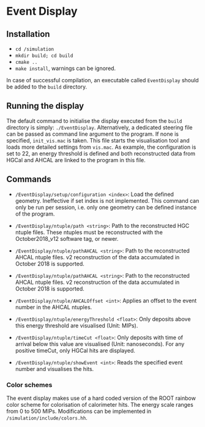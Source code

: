 # Event Display
## Installation
* ```cd /simulation```
* ```mkdir build; cd build```
* ```cmake ..``` 
* ```make install```, warnings can be ignored.

In case of successful compilation, an executable called ```EventDisplay``` should be added to the ```build``` directory.

## Running the display
The default command to initialise the display executed from the ```build``` directory is simply: ```./EventDisplay```.
Alternatively, a dedicated steering file can be passed as command line argument to the program. If none is specified, ```init_vis.mac``` is taken. This file starts the visualisation tool and loads more detailed settings from ```vis.mac```. As example, the configuration is set to 22, an energy threshold is defined and both reconstructed data from HGCal and AHCAL are linked to the program in this file.

## Commands
* ```/EventDisplay/setup/configuration <index>```: Load the defined geometry. Ineffective if set index is not implemented. This command can only be run per session, i.e. only one geometry can be defined instance of the program.
 
* ```/EventDisplay/ntuple/path <string>```: Path to the reconstructed HGC ntuple files. These ntuples must be reconstructed with the October2018_v12 software tag, or newer. 
* ```/EventDisplay/ntuple/pathAHCAL <string>```: Path to the reconstructed AHCAL ntuple files. v2 reconstruction of the data accumulated in October 2018 is supported.
* ```/EventDisplay/ntuple/pathAHCAL <string>```: Path to the reconstructed AHCAL ntuple files. v2 reconstruction of the data accumulated in October 2018 is supported.
* ```/EventDisplay/ntuple/AHCALOffset <int>```: Applies an offset to the event number in the AHCAL ntuples. 
* ```/EventDisplay/ntuple/energyThreshold <float>```: Only deposits above this energy threshold are visualised (Unit: MIPs).
* ```/EventDisplay/ntuple/timeCut <float>```: Only deposits with time of arrival below this value are visualised (Unit: nanoseconds). For any positive timeCut, only HGCal hits are displayed.
* ```/EventDisplay/ntuple/showEvent <int>```: Reads the specified event number and visualises the hits.

### Color schemes
The event display makes use of a hard coded version of the ROOT rainbow color scheme for colorisation of calorimeter hits. The energy scale ranges from 0 to 500 MIPs. Modifications can be implemented in ```/simulation/include/colors.hh```.
